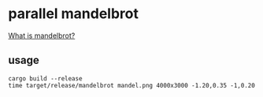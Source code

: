 # parallel mandelbrot

[What is mandelbrot?](https://ja.wikipedia.org/wiki/%E3%83%9E%E3%83%B3%E3%83%87%E3%83%AB%E3%83%96%E3%83%AD%E9%9B%86%E5%90%88)

## usage
```
cargo build --release
time target/release/mandelbrot mandel.png 4000x3000 -1.20,0.35 -1,0.20
```

